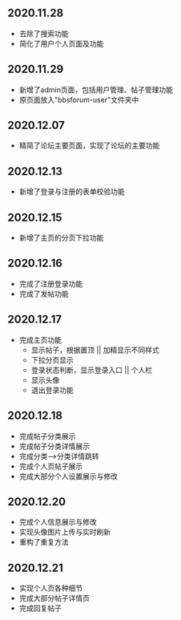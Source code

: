 ## 2020.11.28 

* 去除了搜索功能
* 简化了用户个人页面及功能

## 2020.11.29

* 新增了admin页面，包括用户管理、帖子管理功能
* 原页面放入"bbsforum-user"文件夹中

## 2020.12.07

* 精简了论坛主要页面，实现了论坛的主要功能

## 2020.12.13

* 新增了登录与注册的表单校验功能

## 2020.12.15

* 新增了主页的分页下拉功能

## 2020.12.16

* 完成了注册登录功能
* 完成了发帖功能

## 2020.12.17

* 完成主页功能
  * 显示帖子，根据置顶 || 加精显示不同样式
  * 下拉分页显示
  * 登录状态判断，显示登录入口 || 个人栏
  * 显示头像
  * 退出登录功能

## 2020.12.18

* 完成帖子分类展示
* 完成帖子分类详情展示
* 完成分类-->分类详情跳转
* 完成个人页帖子展示
* 完成大部分个人设置展示与修改

## 2020.12.20

* 完成个人信息展示与修改
* 实现头像图片上传与实时刷新
* 重构了重复方法

## 2020.12.21

* 实现个人页各种细节
* 完成大部分帖子详情页
* 完成回复帖子